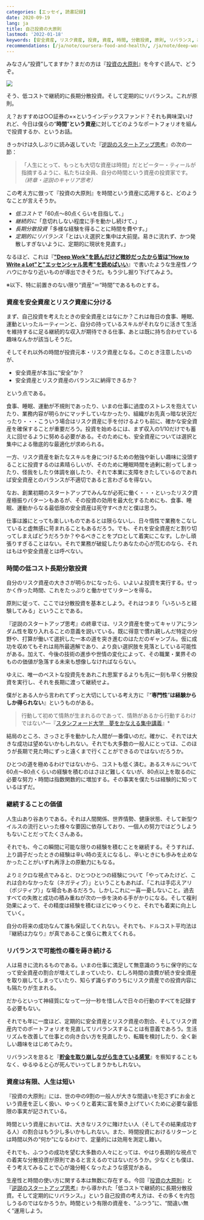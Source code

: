 ```yaml
---
categories: [エッセイ, 読書記録]
date: 2020-09-19
lang: ja
title: 自己投資の大原則
lastmod: '2022-01-18'
keywords: [安全資産, リスク資産, 投資, 資産, 時間, 分散投資, 原則, リバランス, 継続, 長期]
recommendations: [/ja/note/coursera-food-and-health/, /ja/note/deep-work/, /ja/note/life-with-covid-19/]
---
```


みなさん“投資”してますか？まだの方は『[投資の大原則](https://amzn.to/2FgSxeR)』を今すぐ読んで、どうぞ。

<a href="https://www.amazon.co.jp/dp/B07FD1SG65/ref=as_li_ss_il?_encoding=UTF8&btkr=1&linkCode=li2&tag=takuti-22&linkId=e65c5ca7ad0f9cc36eeaf6668a2f7233&language=ja_JP" target="_blank"><img border="0" src="//ws-fe.amazon-adsystem.com/widgets/q?_encoding=UTF8&ASIN=B07FD1SG65&Format=_SL160_&ID=AsinImage&MarketPlace=JP&ServiceVersion=20070822&WS=1&tag=takuti-22&language=ja_JP" ></a><img src="https://ir-jp.amazon-adsystem.com/e/ir?t=takuti-22&language=ja_JP&l=li2&o=9&a=B07FD1SG65" width="1" height="1" border="0" alt="" style="border:none !important; margin:0px !important;" />

そう、低コストで継続的に長期分散投資。そして定期的にリバランス。これが原則。

え？おすすめは○○証券の××というインデックスファンド？それも興味深いけれど、今日は僕らの“**時間**”**という資産**に対してどのようなポートフォリオを組んで投資するか、というお話。

きっかけは久しぶりに読み返していた『[逆説のスタートアップ思考](https://amzn.to/3bPRQF4)』の次の一節：

> 「人生にとって、もっとも大切な資産は時間」だとピーター・ティールが指摘するように、私たちは全員、自分の時間という資産の投資家です。*（終章・逆説のキャリア思考）*

この考え方に倣って『投資の大原則』を時間という資産に応用すると、どのようなことが言えそうか。

- *低コストで*「60点〜80点くらいを目指して、」
- *継続的に*「息切れしない程度に手を動かし続けて、」
- *長期分散投資*「多様な経験を得ることに時間を費やす。」
- *定期的にリバランス*「とはいえ選択と集中は大前提。易きに流れず、かつ発散しすぎないように、定期的に現状を見直す。」

なるほど、これは『**["Deep Work"を読んだけど微妙だったから皆は"How to Write a Lot"と"エッセンシャル思考"を読めばいい](/ja/note/deep-work/)**』で書いたような生産性ノウハウにかなり近いものが導出できそうだ。もう少し掘り下げてみよう。

※以下、特に前置きのない限り“資産”＝“時間”であるものとする。

### 資産を安全資産とリスク資産に分ける

まず、自己投資を考えたときの安全資産とはなにか？これは毎日の食事、睡眠、運動といったルーティーンと、自分の持っているスキルがそれなりに活きて生活を維持するに足る継続的な収入が期待できる仕事、あとは既に持ち合わせている趣味なんかが該当しそうだ。

そしてそれ以外の時間が投資元本・リスク資産となる。このとき注意したいのが、

- 安全資産が本当に“安全”か？
- 安全資産とリスク資産のバランスに納得できるか？

という点である。

食事、睡眠、運動が不規則であったり、いまの仕事に過度のストレスを抱えていたり、業務内容が明らかにマッチしていなかったり、組織がお先真っ暗な状況だったり・・・こういう場合はリスク資産に手を付けるよりも前に、確かな安全資産を確保することが重要だろう。投資を始めるには、まず収入の1/10だけでも蓄えに回せるように努める必要がある。そのためにも、安全資産については選択と集中による徹底的な最適化が求められる。

一方、リスク資産を新たなスキルを身につけるための勉強や新しい趣味に没頭することに投資するのは素晴らしいが、そのために睡眠時間を過剰に削ってしまったり、怪我をしたり体調を崩したり、それで本業に支障をきたしているのであれば安全資産とのバランスが不適切であると言わざるを得ない。

なお、創業初期のスタートアップでみんなが必死に働く・・・といったリスク資産極振りパターンもあるが、その投資の効用を最大化するためにも、食事、睡眠、運動からなる最低限の安全資産は死守すべきだと僕は思う。

仕事は誰にとっても楽しいものであるとは限らないし、日々惰性で業務をこなしていると虚無感に苛まれることもあるだろう。でも、それを安全資産だと割り切ってしまえばどうだろうか？やるべきことをプロとして着実にこなす。しかし頑張りすぎることはない。それで業務が破綻したりあなたの心が荒むのなら、それはもはや安全資産とは呼べない。

### 時間の低コスト長期分散投資

自分のリスク資産の大きさが明らかになったら、いよいよ投資を実行する。せっかく作った時間、これをたっぷりと働かせてリターンを得る。

原則に従って、ここでは分散投資を基本としよう。それはつまり「いろいろと経験してみる」ということである。

『逆説のスタートアップ思考』の終章では、リスク資産を使ってキャリアにランダム性を取り入れることの意義を説いている。既に得意で慣れ親しんだ特定の分野や、打算が働いて選択した一本の道を突き進むのはただのギャンブル。仮に成功を収めてもそれは局所最適解であり、より良い選択肢を見落としている可能性がある。加えて、今後の技術の進歩や世情の変化によって、その職業・業界そのものの価値が急落する未来も想像しなければならない。

ゆえに、唯一のベストな投資先をあれこれ思案するよりも先に一刻も早く分散投資を実行し、それを長期に渡って継続せよ。

僕がとある人から言われてずっと大切にしている考え方に『“**専門性**”**は経験からしか得られない**』というものがある。

> 行動して初めて情熱が生まれるのであって、情熱があるから行動するわけではない*&mdash;『[スタンフォード大学　夢をかなえる集中講義](https://amzn.to/2GOS7wo)』*

結局のところ、さっさと手を動かした人間が一番偉いのだ。確かに、それでは大きな成功は望めないかもしれない。それでも大多数の一般人にとっては、このほうが長期で見た時にずっと遠くまで行くことができるのではないだろうか。

ひとつの道を極めるわけではないから、コストも低く済む。あるスキルについて60点〜80点くらいの経験を積むのはさほど難しくないが、80点以上を取るのに必要な努力・時間は指数関数的に増加する。その事実を僕たちは経験的に知っているはずだ。

### 継続することの価値

人生山あり谷ありである。それは人間関係、世界情勢、健康状態、そして新型ウイルスの流行といった様々な要因に依存しており、一個人の努力ではどうしようもないことだってたくさんある。

それでも、今この瞬間に可能な限りの経験を積むことを継続する。そうすれば、上り調子だったときの経験は辛い時の支えになるし、辛いときにも歩みを止めなかったことがいずれ再浮上の原動力にもなる。

よりミクロな視点でみると、ひとつひとつの経験について「やってみたけど、これは合わなかったな（ネガティブ）」ということもあれば、「これは手応えアリ（ポジティブ）」な場合もあるだろう。しかしこれに一喜一憂しないこと。過去すべての失敗と成功の積み重ねが次の一歩を決める手がかりになる。そして複利効果によって、その精度は経験を積むほどにゆっくりと、それでも着実に向上していく。

自分の将来の成功なんて誰も保証してくれない。それでも、ドルコスト平均法は『継続は力なり』が真であること僕らに教えてくれる。

### リバランスで可能性の種を蒔き続ける

人は易きに流れるものである。いまの仕事に満足して無意識のうちに保守的になって安全資産の割合が増えてしまっていたり、むしろ時間の浪費が続き安全資産を取り崩してしまっていたり、知らず識らずのうちにリスク資産での投資内容にも隔たりが生まれる。

だからといって神経質になって一分一秒を惜しんで日々の行動のすべてを記録する必要もない。

それでも年に一度ほど、定期的に安全資産とリスク資産の割合、そしてリスク資産内でのポートフォリオを見直してリバランスすることは有意義であろう。生活リズムを改善して仕事との向き合い方を見直したり、転職を検討したり、全く新しい趣味をはじめてみたり。

リバランスを怠ると『**[貯金を取り崩しながら生きている感覚](/ja/note/life-with-covid-19/)**』を察知することもなく、ゆるゆると心が死んでいってしまうかもしれない。

### 資産は有限、人生は短い

『投資の大原則』には、世の中の9割の一般人が大きな間違いを犯さずにお金という資産を正しく扱い、ゆっくりと着実に富を築き上げていくために必要な最低限の事実が記されている。

時間という資産においては、大きなリスクに賭けたい人（そしてその結果成功する人）の割合はもう少し多いかもしれない。また、時間投資におけるリターンとは時間以外の“何か”になるわけで、定量的には効用を測定し難い。

それでも、ふつうの成功を望む大多数の人々にとっては、やはり長期的な視点での着実な分散投資が原則であると言えるのではないだろうか。少なくとも僕は、そう考えてみることで心が幾分軽くなったような感覚がある。

生産性と時間の使い方に関する本は無数に存在する。今回『[投資の大原則](https://amzn.to/2FgSxeR)』と『[逆説のスタートアップ思考](https://amzn.to/3bPRQF4)』から導かれた「低コストで継続的に長期分散投資。そして定期的にリバランス。」という自己投資の考え方は、その多くを内包しうるのではなかろうか。時間という有限の資産を、“ふつう”に、“間違い無く”運用しよう。
